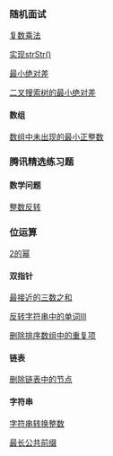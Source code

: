 ### 随机面试

[复数乘法](复数乘法.md)

[实现strStr()](实现strStr().md)

[最小绝对差](最小绝对差.md)

[二叉搜索树的最小绝对差](二叉搜索树的最小绝对差.md)

#### 数组

[数组中未出现的最小正整数](数组中未出现的最小正整数.md)

### 腾讯精选练习题

#### 数学问题

[整数反转](整数反转.md)

### 位运算

[2的幂](2的幂.md)

#### 双指针

[最接近的三数之和](最接近的三数之和.md)

[反转字符串中的单词III](反转字符串中的单词III.md)

[删除排序数组中的重复项](删除排序数组中的重复项.md)

#### 链表

[删除链表中的节点](删除链表中的节点.md)

#### 字符串

[字符串转换整数](字符串转换整数.md)

[最长公共前缀](最长公共前缀.md)

[](.md)
